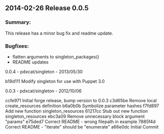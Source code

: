 ## 2014-02-26 Release 0.0.5
### Summary:

This release has a minor bug fix and readme update.

### Bugfixes:

  - flatten arguments to singleton_packages()
  - README updates

0.0.4 - pdxcat/singleton - 2013/05/30

b19d111 Modify singleton for use with Puppet 3.0

0.0.3 - pdxcat/singleton - 2012/10/06

ccfe971 Initial forge release, bump version to 0.0.3
c3d65be Remove local create_resources definition
b6a0b0b Symbolize parameter hashes
f7fd897 Add new function singleton_resources
61217cc Stub out new function singleton_resources
ebc3a09 Remove unnecessary block argument "params"
e75ded7 Correct README - wrong filepath in example
7885f4d Correct README - "iterate" should be "enumerate"
a66e0dc Initial Commit
